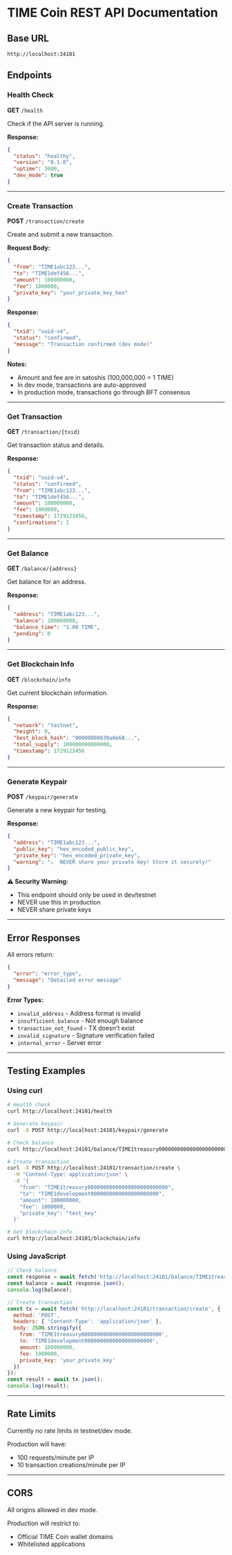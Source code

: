 # TIME Coin REST API Documentation

## Base URL

```
http://localhost:24101
```

## Endpoints

### Health Check

**GET** `/health`

Check if the API server is running.

**Response:**
```json
{
  "status": "healthy",
  "version": "0.1.0",
  "uptime": 3600,
  "dev_mode": true
}
```

---

### Create Transaction

**POST** `/transaction/create`

Create and submit a new transaction.

**Request Body:**
```json
{
  "from": "TIME1abc123...",
  "to": "TIME1def456...",
  "amount": 100000000,
  "fee": 1000000,
  "private_key": "your_private_key_hex"
}
```

**Response:**
```json
{
  "txid": "uuid-v4",
  "status": "confirmed",
  "message": "Transaction confirmed (dev mode)"
}
```

**Notes:**
- Amount and fee are in satoshis (100,000,000 = 1 TIME)
- In dev mode, transactions are auto-approved
- In production mode, transactions go through BFT consensus

---

### Get Transaction

**GET** `/transaction/{txid}`

Get transaction status and details.

**Response:**
```json
{
  "txid": "uuid-v4",
  "status": "confirmed",
  "from": "TIME1abc123...",
  "to": "TIME1def456...",
  "amount": 100000000,
  "fee": 1000000,
  "timestamp": 1729123456,
  "confirmations": 1
}
```

---

### Get Balance

**GET** `/balance/{address}`

Get balance for an address.

**Response:**
```json
{
  "address": "TIME1abc123...",
  "balance": 100000000,
  "balance_time": "1.00 TIME",
  "pending": 0
}
```

---

### Get Blockchain Info

**GET** `/blockchain/info`

Get current blockchain information.

**Response:**
```json
{
  "network": "testnet",
  "height": 0,
  "best_block_hash": "00000000839a8e68...",
  "total_supply": 100000000000000,
  "timestamp": 1729123456
}
```

---

### Generate Keypair

**POST** `/keypair/generate`

Generate a new keypair for testing.

**Response:**
```json
{
  "address": "TIME1abc123...",
  "public_key": "hex_encoded_public_key",
  "private_key": "hex_encoded_private_key",
  "warning": "⚠️  NEVER share your private key! Store it securely!"
}
```

**⚠️ Security Warning:**
- This endpoint should only be used in dev/testnet
- NEVER use this in production
- NEVER share private keys

---

## Error Responses

All errors return:

```json
{
  "error": "error_type",
  "message": "Detailed error message"
}
```

**Error Types:**
- `invalid_address` - Address format is invalid
- `insufficient_balance` - Not enough balance
- `transaction_not_found` - TX doesn't exist
- `invalid_signature` - Signature verification failed
- `internal_error` - Server error

---

## Testing Examples

### Using curl

```bash
# Health check
curl http://localhost:24101/health

# Generate keypair
curl -X POST http://localhost:24101/keypair/generate

# Check balance
curl http://localhost:24101/balance/TIME1treasury00000000000000000000000000

# Create transaction
curl -X POST http://localhost:24101/transaction/create \
  -H "Content-Type: application/json" \
  -d '{
    "from": "TIME1treasury00000000000000000000000000",
    "to": "TIME1development0000000000000000000000",
    "amount": 100000000,
    "fee": 1000000,
    "private_key": "test_key"
  }'

# Get blockchain info
curl http://localhost:24101/blockchain/info
```

### Using JavaScript

```javascript
// Check balance
const response = await fetch('http://localhost:24101/balance/TIME1treasury00000000000000000000000000');
const balance = await response.json();
console.log(balance);

// Create transaction
const tx = await fetch('http://localhost:24101/transaction/create', {
  method: 'POST',
  headers: { 'Content-Type': 'application/json' },
  body: JSON.stringify({
    from: 'TIME1treasury00000000000000000000000000',
    to: 'TIME1development0000000000000000000000',
    amount: 100000000,
    fee: 1000000,
    private_key: 'your_private_key'
  })
});
const result = await tx.json();
console.log(result);
```

---

## Rate Limits

Currently no rate limits in testnet/dev mode.

Production will have:
- 100 requests/minute per IP
- 10 transaction creations/minute per IP

---

## CORS

All origins allowed in dev mode.

Production will restrict to:
- Official TIME Coin wallet domains
- Whitelisted applications
